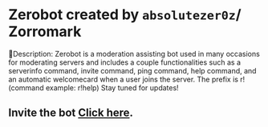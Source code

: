 # Zerobot created by `absolutezer0z`/ Zorromark

🌟Description: Zerobot is a moderation assisting bot used in many occasions for moderating servers and includes a couple functionalities such as a serverinfo command, invite command, ping command, help command, and an automatic welcomecard when a user joins the server. The prefix is r! (command example: r!help)
Stay tuned for updates!

## Invite the bot [Click here](https://discord.com/api/oauth2/authorize?client_id=1110068022976192513&permissions=8&scope=bot).
